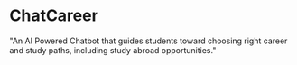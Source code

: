 # ChatCareer
"An AI Powered Chatbot that guides students toward choosing right career and study paths, including study abroad opportunities."
